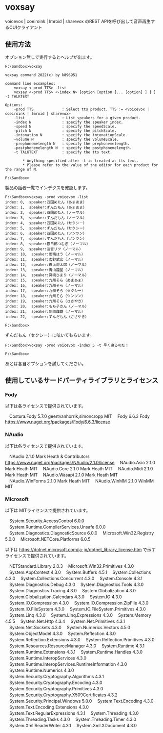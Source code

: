 # voxsay

voicevox | coeiroink | lmroid | sharevox のREST APIを呼び出して音声再生するCUIクライアント

## 使用方法

オプション無しで実行するとヘルプが出ます。

```
F:\Sandbox>voxsay

voxsay command 2022(c) by k896951

command line exsamples:
    voxsay <-prod TTS> -list
    voxsay <-prod TTS> <-index N> [option [option [... [option] ] ] ] -t TALKTEXT

Options:
    -prod TTS             : Select tts product. TTS := <voicevox | coeiroink | lmroid | sharevox>
    -list                 : List speakers for a given product.
    -index N              : specify the speaker index.
    -speed N              : specify the speedScale.
    -pitch N              : specify the pitchScale.
    -intonation N         : specify the intonationScale.
    -volume N             : specify the volumeScale.
    -prephonemelength N   : specify the prephonemelength.
    -postphonemelength N  : specify the postphonemelength.
    -t TALKTEXT           : specify the tts text.

        * Anything specified after -t is treated as tts text.
        * Please refer to the value of the editor for each product for the range of N.

F:\Sandbox>
```

製品の話者一覧でインデクスを確認します。

```
F:\Sandbox>voxsay -prod voicevox -list
index: 0,  speaker:四国めたん（あまあま）
index: 1,  speaker:ずんだもん（あまあま）
index: 2,  speaker:四国めたん（ノーマル）
index: 3,  speaker:ずんだもん（ノーマル）
index: 4,  speaker:四国めたん（セクシー）
index: 5,  speaker:ずんだもん（セクシー）
index: 6,  speaker:四国めたん（ツンツン）
index: 7,  speaker:ずんだもん（ツンツン）
index: 8,  speaker:春日部つむぎ（ノーマル）
index: 9,  speaker:波音リツ（ノーマル）
index: 10,  speaker:雨晴はう（ノーマル）
index: 11,  speaker:玄野武宏（ノーマル）
index: 12,  speaker:白上虎太郎（ノーマル）
index: 13,  speaker:青山龍星（ノーマル）
index: 14,  speaker:冥鳴ひまり（ノーマル）
index: 15,  speaker:九州そら（あまあま）
index: 16,  speaker:九州そら（ノーマル）
index: 17,  speaker:九州そら（セクシー）
index: 18,  speaker:九州そら（ツンツン）
index: 19,  speaker:九州そら（ささやき）
index: 20,  speaker:もち子さん（ノーマル）
index: 21,  speaker:剣崎雌雄（ノーマル）
index: 22,  speaker:ずんだもん（ささやき）

F:\Sandbox>
```

ずんだもん（セクシー）に呟いてもらいます。

```
F:\Sandbox>voxsay -prod voicevox -index 5 -t 早く寝るのだ！

F:\Sandbox>
```

あとは各自オプションを試してください。


## 使用しているサードパーティライブラリとライセンス

### Fody

以下は各ライセンスで提供されています。

　Costura.Fody	5.7.0	geertvanhorrik,simoncropp	MIT
　Fody	6.6.3	Fody	https://www.nuget.org/packages/Fody/6.6.3/license

### NAudio

以下は各ライセンスで提供されています。

　NAudio	2.1.0	Mark Heath & Contributors	https://www.nuget.org/packages/NAudio/2.1.0/license
　NAudio.Asio	2.1.0	Mark Heath	MIT
　NAudio.Core	2.1.0	Mark Heath	MIT
　NAudio.Midi	2.1.0	Mark Heath	MIT
　NAudio.Wasapi	2.1.0	Mark Heath	MIT
　NAudio.WinForms	2.1.0	Mark Heath	MIT
　NAudio.WinMM	2.1.0	WinMM	MIT

### Microsoft

以下は MITライセンスで提供されています。

　System.Security.AccessControl	6.0.0
　System.Runtime.CompilerServices.Unsafe	6.0.0
　System.Diagnostics.DiagnosticSource	6.0.0
　Microsoft.Win32.Registry	5.0.0
　Microsoft.NETCore.Platforms	6.0.5

以下は https://dotnet.microsoft.com/ja-jp/dotnet_library_license.htm で示すライセンスで提供されています。

　NETStandard.Library	2.0.3
　Microsoft.Win32.Primitives	4.3.0
　System.AppContext	4.3.0
　System.Buffers	4.5.1
　System.Collections	4.3.0
　System.Collections.Concurrent	4.3.0
　System.Console	4.3.1
　System.Diagnostics.Debug	4.3.0
　System.Diagnostics.Tools	4.3.0
　System.Diagnostics.Tracing	4.3.0
　System.Globalization	4.3.0
　System.Globalization.Calendars	4.3.0
　System.IO	4.3.0
　System.IO.Compression	4.3.0
　System.IO.Compression.ZipFile	4.3.0
　System.IO.FileSystem	4.3.0
　System.IO.FileSystem.Primitives	4.3.0
　System.Linq	4.3.0
　System.Linq.Expressions	4.3.0
　System.Memory	4.5.5
　System.Net.Http	4.3.4
　System.Net.Primitives	4.3.1
　System.Net.Sockets	4.3.0
　System.Numerics.Vectors	4.5.0
　System.ObjectModel	4.3.0
　System.Reflection	4.3.0
　System.Reflection.Extensions	4.3.0
　System.Reflection.Primitives	4.3.0
　System.Resources.ResourceManager	4.3.0
　System.Runtime	4.3.1
　System.Runtime.Extensions	4.3.1
　System.Runtime.Handles	4.3.0
　System.Runtime.InteropServices	4.3.0
　System.Runtime.InteropServices.RuntimeInformation	4.3.0
　System.Runtime.Numerics	4.3.0
　System.Security.Cryptography.Algorithms	4.3.1
　System.Security.Cryptography.Encoding	4.3.0
　System.Security.Cryptography.Primitives	4.3.0
　System.Security.Cryptography.X509Certificates	4.3.2
　System.Security.Principal.Windows	5.0.0
　System.Text.Encoding	4.3.0
　System.Text.Encoding.Extensions	4.3.0
　System.Text.RegularExpressions	4.3.1
　System.Threading	4.3.0
　System.Threading.Tasks	4.3.0
　System.Threading.Timer	4.3.0
　System.Xml.ReaderWriter	4.3.1
　System.Xml.XDocument	4.3.0
